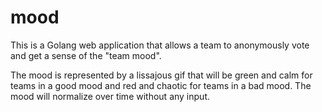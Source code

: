 # mood

This is a Golang web application that allows a team to anonymously vote and get a sense of the "team mood".

The mood is represented by a lissajous gif that will be green and calm for teams in a good mood and red and chaotic for teams in a bad mood.
The mood will normalize over time without any input. 
